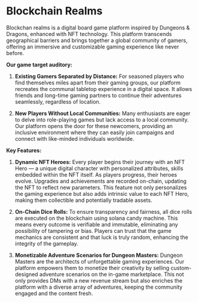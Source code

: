 # Blockchain Realms

Blockchan realms is a digital board game platform inspired by Dungeons & Dragons, enhanced with NFT technology. This platform transcends geographical barriers and brings together a global community of gamers, offering an immersive and customizable gaming experience like never before.

**Our game target auditory:**

1. **Existing Gamers Separated by Distance:** For seasoned players who find themselves miles apart from their gaming groups, our platform recreates the communal tabletop experience in a digital space. It allows friends and long-time gaming partners to continue their adventures seamlessly, regardless of location.

2. **New Players Without Local Communities:** Many enthusiasts are eager to delve into role-playing games but lack access to a local community. Our platform opens the door for these newcomers, providing an inclusive environment where they can easily join campaigns and connect with like-minded individuals worldwide.

**Key Features:**

1. **Dynamic NFT Heroes:** Every player begins their journey with an NFT Hero — a unique digital character with personalized attributes, skills embedded within the NFT itself. As players progress, their heroes evolve. Upgrades and achievements are recorded on-chain, updating the NFT to reflect new parameters. This feature not only personalizes the gaming experience but also adds intrinsic value to each NFT Hero, making them collectible and potentially tradable assets.

2. **On-Chain Dice Rolls:** To ensure transparency and fairness, all dice rolls are executed on the blockchain using solana candy machine. This means every outcome is verifiable and immutable, eliminating any possibility of tampering or bias. Players can trust that the game mechanics are consistent and that luck is truly random, enhancing the integrity of the gameplay.

3. **Monetizable Adventure Scenarios for Dungeon Masters:** Dungeon Masters are the architects of unforgettable gaming experiences. Our platform empowers them to monetize their creativity by selling custom-designed adventure scenarios on the in-game marketplace. This not only provides DMs with a new revenue stream but also enriches the platform with a diverse array of adventures, keeping the community engaged and the content fresh.
